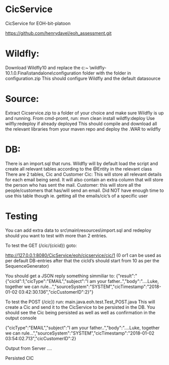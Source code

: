 # CicService 
CicService for EOH-bit-platoon

https://github.com/henrydavel/eoh_assessment.git
# Wildfly:
Download Wildfly10 and replace the c:~ \wildfly-10.1.0.Final\standalone\configuration folder with the folder in configuration.zip
This should configure Wildfly and the default datasource

# Source:
Extract Cicservice.zip to a folder of your choice and make sure Wildfly is up and running.
From cmd-promt, run: mvn clean install wildfly:deploy 
Use wilfly:redeploy if already deployed
This should compile and download all the relevant libraries from your maven repo and deploy the .WAR to wildfly

# DB:
There is an import.sql that runs. Wildfly will by default load the script and create all relevant tables according to the @Entity in the relevant class
There are 2 tables, Cic and Customer
Cic: This will store all relevant details for each email being send. It will also contain an extra column that will store the person who has sent the mail.
Customer: this will store all the people/customers that has/will send an email. Did NOT have enough time to use this table though ie. getting all the emails/cic’s of a specific user

# Testing
You can add extra data to src\main\resources\import.sql and redeploy should you want to test with more than 2 entries.

To test the GET (/cic/{cicid}) goto:

http://127.0.0.1:8080/CicService/eoh/cicservice/cic/1 (0 or1 can be used as per default DB-entries after that the cicId’s should start from 10 as per the SequenceGenerator)

You should get a JSON reply something simmiliar to:
{"result":"{"cicId":1,"cicType":"EMAIL","subject":"I am your father..","body":"....Luke, together we can rule...","sourceSystem":"SYSTEM","cicTimestamp":"2018-01-02 03:42:30.136","cicCustomerID":2}"}

To test the POST (/cic}) run:
main.java.eoh.test.Test_POST.java
This will create a Cic and send it to the CicService to be persisted in the DB.
You should see the Cic being persisted as well as  well as confirmation in the output console

{"cicType":"EMAIL","subject":"I am your father..","body":"....Luke, together we can rule...","sourceSystem":"SYSTEM","cicTimestamp":"2018-01-02 03:54:02.713","cicCustomerID":2}

Output from Server .... 

Persisted CIC



